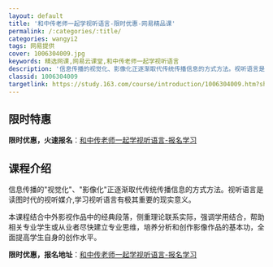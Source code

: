 ```yaml
---
layout: default
title: '和中传老师一起学视听语言-限时优惠-网易精品课'
permalink: /:categories/:title/
categories: wangyi2
tags: 网易提供
cover: 1006304009.jpg
keywords: 精选网课,网易云课堂,和中传老师一起学视听语言
description: '信息传播的视觉化、影像化正逐渐取代传统传播信息的方式方法。视听语言是读图时代的视听媒介,学习视听语言有极其重要的现实意义'
classid: 1006304009
targetlink: https://study.163.com/course/introduction/1006304009.htm?share=1&shareId=1025206652&utm_campaign=share&utm_medium=iphoneShare&utm_source=&utm_u=1025206652
---
```


## 限时特惠

**限时优惠，火速报名**：[和中传老师一起学视听语言-报名学习](https://study.163.com/course/introduction/1006304009.htm?share=1&shareId=1025206652&utm_campaign=share&utm_medium=iphoneShare&utm_source=&utm_u=1025206652)

## 课程介绍

信息传播的"视觉化"、"影像化"正逐渐取代传统传播信息的方式方法。视听语言是读图时代的视听媒介,学习视听语言有极其重要的现实意义。

本课程结合中外影视作品中的经典段落，侧重理论联系实际，强调学用结合，帮助相关专业学生或从业者尽快建立专业思维，培养分析和创作影像作品的基本功，全面提高学生自身的创作水平。

**限时优惠，报名地址**：[和中传老师一起学视听语言-报名学习](https://study.163.com/course/introduction/1006304009.htm?share=1&shareId=1025206652&utm_campaign=share&utm_medium=iphoneShare&utm_source=&utm_u=1025206652)

